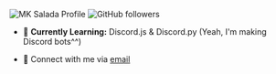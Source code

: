<!--
### Hi there 👋

**tinasalada/tinasalada** is a ✨ _special_ ✨ repository because its `README.md` (this file) appears on your GitHub profile.

Here are some ideas to get you started:

- 🔭 I’m currently working on ...
- 🌱 I’m currently learning ...
- 👯 I’m looking to collaborate on ...
- 🤔 I’m looking for help with ...
- 💬 Ask me about ...
- 📫 How to reach me: ...
- 😄 Pronouns: ...
- ⚡ Fun fact: ...
-->


![MK Salada Profile](https://komarev.com/ghpvc/?username=tinasalada)
![GitHub followers](https://img.shields.io/github/followers/tinasalada?label=Follow&style=social)

- 🌱 **Currently Learning:** Discord.js & Discord.py (Yeah, I'm making Discord bots^^)
<!-- - 🥅 **2021 Goals:** Finish CS50W -->
- 📧 Connect with me via [email][email]

<!-- definitions -->
[email]: mailto:mekuhzwhx@relay.firefox.com
